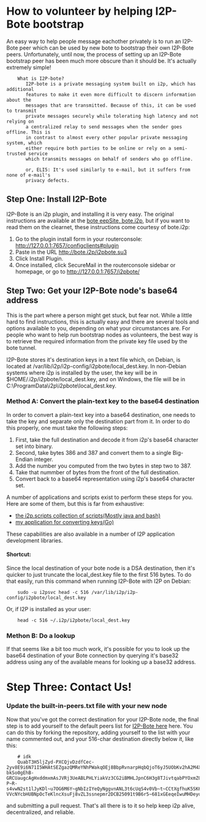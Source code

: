 
How to volunteer by helping I2P-Bote bootstrap
==============================================

An easy way to help people message eachother privately is to run an I2P-Bote
peer which can be used by new bote to bootstrap their own I2P-Bote peers.
Unfortunately, until now, the process of setting up an I2P-Bote bootstrap peer
has been much more obscure than it should be. It's actually extremely simple!

        What is I2P-bote?
           I2P-bote is a private messaging system built on i2p, which has additional
           features to make it even more difficult to discern information about the
           messages that are transmitted. Because of this, it can be used to transmit
           private messages securely while tolerating high latency and not relying on
           a centralized relay to send messages when the sender goes offline. This is
           in contrast to almost every other popular private messaging system, which
           either require both parties to be online or rely on a semi-trusted service
           which transmits messages on behalf of senders who go offline.

           or, ELI5: It's used similarly to e-mail, but it suffers from none of e-mail's
           privacy defects.

Step One: Install I2P-Bote
--------------------------

I2P-Bote is an i2p plugin, and installing it is very easy. The original
instructions are available at the [bote eepSite, bote.i2p](http://bote.i2p/install/),
but if you want to read them on the clearnet, these instructions come courtesy
of bote.i2p:


 1. Go to the plugin install form in your routerconsole: http://127.0.0.1:7657/configclients#plugin
 2. Paste in the URL http://bote.i2p/i2pbote.su3
 3. Click Install Plugin.
 4. Once installed, click SecureMail in the routerconsole sidebar or homepage, or go to http://127.0.0.1:7657/i2pbote/

Step Two: Get your I2P-Bote node's base64 address
-------------------------------------------------

This is the part where a person might get stuck, but fear not. While a little
hard to find instructions, this is actually easy and there are several tools and
options available to you, depending on what your circumstances are. For people
who want to help run bootstrap nodes as volunteers, the best way is to retrieve
the required information from the private key file used by the bote tunnel.

I2P-Bote stores it's destination keys in a text file which, on Debian, is
located at /var/lib/i2p/i2p-config/i2pbote/local_dest.key. In non-Debian systems
where i2p is installed by the user, the key will be in
$HOME/.i2p/i2pbote/local_dest.key, and on Windows, the file will be in
C:\\ProgramData\\i2p\\i2pbote\\local_dest.key.

### Method A: Convert the plain-text key to the base64 destination

In order to convert a plain-text key into a base64 destination, one needs to
take the key and separate only the destination part from it. In order to do this
properly, one must take the following steps:

  1. First, take the full destination and decode it from i2p's base64 character
   set into binary.
  2. Second, take bytes 386 and 387 and convert them to a single Big-Endian
   integer.
  3. Add the number you computed from the two bytes in step two to 387.
  4. Take that nummber of bytes from the front of the full destination.
  5. Convert back to a base64 representation using i2p's base64 character set.

A number of applications and scripts exist to perform these steps for you. Here
are some of them, but this is far from exhaustive:

  * [the i2p.scripts collection of scripts(Mostly java and bash)](https://github.com/i2p/i2p.scripts)
  * [my application for converting keys(Go)](https://github.com/eyedeekay/keyto)

These capabilities are also available in a number of I2P application development
libraries.

#### Shortcut:

Since the local destination of your bote node is a DSA destination, then it's
quicker to just truncate the local_dest.key file to the first 516 bytes. To do
that easily, run this command when running I2P-Bote with I2P on Debian:

        sudo -u i2psvc head -c 516 /var/lib/i2p/i2p-config/i2pbote/local_dest.key

Or, if I2P is installed as your user:

        head -c 516 ~/.i2p/i2pbote/local_dest.key

### Methon B: Do a lookup

If that seems like a bit too much work, it's possible for you to look up the
base64 destination of your Bote connection by querying it's base32 address using
any of the available means for looking up a base32 address.

Step Three: Contact Us!
=======================

### Update the built-in-peers.txt file with your new node

Now that you've got the correct destination for your I2P-Bote node, the final
step is to add yourself to the default peers list for [I2P-Bote here](https://github.com/i2p/i2p.i2p-bote/tree/master/core/src/main/resources/i2p/bote/network)
here. You can do this by forking the repository, adding yourself to the list
with your name commented out, and your 516-char destination directly below it,
like this:

        # idk
        QuabT3H5ljZyd-PXCQjvDzdfCec-2yv8E9i6N71I5WHAtSEZgazQMReYNhPWakqOEj8BbpRvnarpHqbQjoT6yJ5UObKv2hA2M4XrroJmydPV9CLJUCqgCqFfpG-bkSo0gEhB-GRCUaugcAgHxddmxmAsJVRj3UeABLPHLYiakVz3CG2iBMHLJpnC6H3g8TJivtqabPYOxmZGCI-P~R-s4vwN2st1lJyKDl~u7OG6M6Y~gNbIzIYeQyNggvnANL3t6cUqS4v0Vb~t~CCtXgfhuK5SK65Rtkt2Aid3s7mrR2hDxK3SIxmAsHpnQ6MA~z0Nus-VVcNYcbHUBNpOcTeKlncXsuFj8vZL3ssnepmr2DCB25091t9B6r5~681xGEeqeIwuMHDeyoXIP0mhEcy3aEB1jcchLBRLMs6NtFKPlioxz0~Vs13VaNNP~78bTjFje5ya20ahWlO0Md~x5P5lWLIKDgaqwNdIrijtZAcILn1h18tmABYauYZQtYGyLTOXAAAA

and submitting a pull request. That's all there is to it so help keep i2p alive,
decentralized, and reliable.
